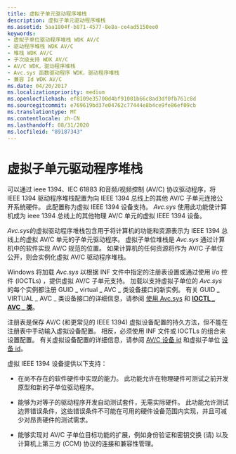```yaml
---
title: 虚拟子单元驱动程序堆栈
description: 虚拟子单元驱动程序堆栈
ms.assetid: 5aa1804f-b871-4577-8e8a-ce4ad5150ee0
keywords:
- 虚拟子单位驱动程序堆栈 WDK AV/C
- 驱动程序堆栈 WDK AV/C
- 堆栈 WDK AV/C
- 子次级支持 WDK AV/C
- AV/C WDK，驱动程序堆栈
- Avc.sys 函数驱动程序 WDK，驱动程序堆栈
- 兼容 Id WDK AV/C
ms.date: 04/20/2017
ms.localizationpriority: medium
ms.openlocfilehash: ef8109e35700d4bf91001b66c8ad3df0fb761c8d
ms.sourcegitcommit: e769619bd37e04762c77444e8b4ce9fe86ef09cb
ms.translationtype: MT
ms.contentlocale: zh-CN
ms.lasthandoff: 08/31/2020
ms.locfileid: "89187343"
---
```

# <a name="virtual-subunit-driver-stack"></a>虚拟子单元驱动程序堆栈


可以通过 ieee 1394、IEC 61883 和音频/视频控制 (AV/C) 协议驱动程序，将 IEEE 1394 驱动程序堆栈配置为向 IEEE 1394 总线上的其他 AV/C 子单元连接公开系统硬件。 此配置称为虚拟 IEEE 1394 设备支持。 *Avc.sys* 使用此功能使计算机成为 ieee 1394 总线上的其他物理 AV/C 单元的虚拟 IEEE 1394 设备。

*Avc.sys*的虚拟驱动程序堆栈包含用于将计算机的功能和资源表示为 IEEE 1394 总线上的虚拟 AV/C 单元的子单元驱动程序。 虚拟子单位堆栈是 *Avc.sys* 通过计算机中的软件实现 AV/C 规范的位置。 如果计算机的任何资源将作为 AV/C 子单位公开，则会实例化虚拟 AV/C 驱动程序堆栈。

Windows 将加载 *Avc.sys* 以根据 INF 文件中指定的注册表设置或通过使用 i/o 控件 (IOCTLs) ，提供虚拟 AV/C 子单元支持。 加载以支持虚拟子单位的 *Avc.sys* 的每个实例都注册 GUID \_ virtual \_ AVC \_ 类设备接口的新实例。 有关 GUID \_ VIRTUAL \_ AVC \_ 类设备接口的详细信息，请参阅 [使用 Avc.sys](using-avc-sys.md) 和 [**IOCTL \_ AVC \_ 类**](/windows-hardware/drivers/ddi/avc/ni-avc-ioctl_avc_class)。

注册表是保存 AV/C (和更常见的 IEEE 1394) 虚拟设备配置的持久方法，但不能在注册表中手动输入虚拟设备配置。 相反，必须使用 INF 文件或 IOCTLs 的组合来设置配置。 有关虚拟设备配置的详细信息，请参阅 [AV/C 设备 id](av-c-device-identifiers.md) 和虚拟子单位 [设备 id](virtual-subunit-device-identifiers.md)。

虚拟 IEEE 1394 设备提供以下支持：

-   在尚不存在的软件硬件中实现的能力。 此功能允许在物理硬件可测试之前开发原型和新的子单位驱动程序。

-   能够为对等子的驱动程序开发自动测试套件，无需实际硬件。 此功能允许测试边界错误条件，这些错误条件不可能在可用的硬件设备范围内实现，并且可减少对昂贵硬件的测试需求。

-   能够实现对 AV/C 子单位目标功能的扩展，例如身份验证和密钥交换 (请) 以及计算机上第三方 (CCM) 协议的连接和兼容性管理。

 

